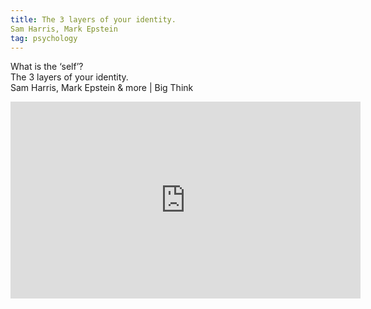 ```yaml
---
title: The 3 layers of your identity.  
Sam Harris, Mark Epstein
tag: psychology
---
```

What is the ‘self’?   
The 3 layers of your identity.   
Sam Harris, Mark Epstein & more | Big Think  

<iframe width="560" height="315" src="https://www.youtube.com/embed/l0TzeH6Zmog" title="YouTube video player" frameborder="0" allow="accelerometer; autoplay; clipboard-write; encrypted-media; gyroscope; picture-in-picture" allowfullscreen></iframe>
